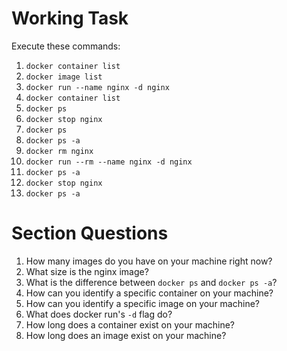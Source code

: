 # Working Task

Execute these commands:

1. `docker container list`
2. `docker image list`
3. `docker run --name nginx -d nginx`
4. `docker container list`
5. `docker ps`
6. `docker stop nginx`
7. `docker ps`
8. `docker ps -a`
9. `docker rm nginx`
10. `docker run --rm --name nginx -d nginx`
11. `docker ps -a`
12. `docker stop nginx`
13. `docker ps -a`

# Section Questions

1. How many images do you have on your machine right now?
2. What size is the nginx image?
3. What is the difference between `docker ps` and `docker ps -a`?
4. How can you identify a specific container on your machine?
5. How can you identify a specific image on your machine?
7. What does docker run's `-d` flag do?
8. How long does a container exist on your machine?
9. How long does an image exist on your machine?
